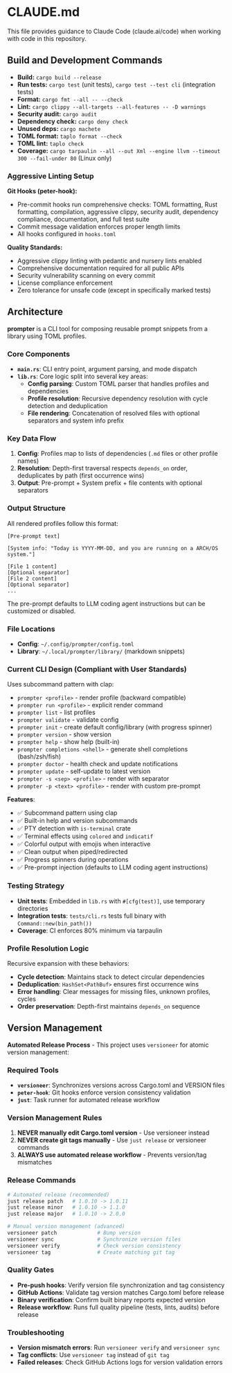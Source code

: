 # CLAUDE.md

This file provides guidance to Claude Code (claude.ai/code) when working with code in this repository.

## Build and Development Commands

- **Build:** `cargo build --release`
- **Run tests:** `cargo test` (unit tests), `cargo test --test cli` (integration tests)
- **Format:** `cargo fmt --all -- --check`
- **Lint:** `cargo clippy --all-targets --all-features -- -D warnings`
- **Security audit:** `cargo audit`
- **Dependency check:** `cargo deny check`
- **Unused deps:** `cargo machete`
- **TOML format:** `taplo format --check`
- **TOML lint:** `taplo check`
- **Coverage:** `cargo tarpaulin --all --out Xml --engine llvm --timeout 300 --fail-under 80` (Linux only)

### Aggressive Linting Setup

**Git Hooks (peter-hook):**
- Pre-commit hooks run comprehensive checks: TOML formatting, Rust formatting, compilation, aggressive clippy, security audit, dependency compliance, documentation, and full test suite
- Commit message validation enforces proper length limits
- All hooks configured in `hooks.toml`

**Quality Standards:**
- Aggressive clippy linting with pedantic and nursery lints enabled
- Comprehensive documentation required for all public APIs
- Security vulnerability scanning on every commit
- License compliance enforcement
- Zero tolerance for unsafe code (except in specifically marked tests)

## Architecture

**prompter** is a CLI tool for composing reusable prompt snippets from a library using TOML profiles.

### Core Components

- **`main.rs`**: CLI entry point, argument parsing, and mode dispatch
- **`lib.rs`**: Core logic split into several key areas:
  - **Config parsing**: Custom TOML parser that handles profiles and dependencies
  - **Profile resolution**: Recursive dependency resolution with cycle detection and deduplication
  - **File rendering**: Concatenation of resolved files with optional separators and system info prefix

### Key Data Flow

1. **Config**: Profiles map to lists of dependencies (`.md` files or other profile names)
2. **Resolution**: Depth-first traversal respects `depends_on` order, deduplicates by path (first occurrence wins)
3. **Output**: Pre-prompt + System prefix + file contents with optional separators

### Output Structure

All rendered profiles follow this format:
```
[Pre-prompt text]

[System info: "Today is YYYY-MM-DD, and you are running on a ARCH/OS system."]

[File 1 content]
[Optional separator]
[File 2 content]
[Optional separator]
...
```

The pre-prompt defaults to LLM coding agent instructions but can be customized or disabled.

### File Locations

- **Config**: `~/.config/prompter/config.toml`
- **Library**: `~/.local/prompter/library/` (markdown snippets)

### Current CLI Design (Compliant with User Standards)

Uses subcommand pattern with clap:
- `prompter <profile>` - render profile (backward compatible)
- `prompter run <profile>` - explicit render command
- `prompter list` - list profiles
- `prompter validate` - validate config
- `prompter init` - create default config/library (with progress spinner)
- `prompter version` - show version
- `prompter help` - show help (built-in)
- `prompter completions <shell>` - generate shell completions (bash/zsh/fish)
- `prompter doctor` - health check and update notifications
- `prompter update` - self-update to latest version
- `prompter -s <sep> <profile>` - render with separator
- `prompter -p <text> <profile>` - render with custom pre-prompt

**Features**:
- ✅ Subcommand pattern using clap
- ✅ Built-in help and version subcommands
- ✅ PTY detection with `is-terminal` crate
- ✅ Terminal effects using `colored` and `indicatif`
- ✅ Colorful output with emojis when interactive
- ✅ Clean output when piped/redirected
- ✅ Progress spinners during operations
- ✅ Pre-prompt injection (defaults to LLM coding agent instructions)

### Testing Strategy

- **Unit tests**: Embedded in `lib.rs` with `#[cfg(test)]`, use temporary directories
- **Integration tests**: `tests/cli.rs` tests full binary with `Command::new(bin_path())`
- **Coverage**: CI enforces 80% minimum via tarpaulin

### Profile Resolution Logic

Recursive expansion with these behaviors:
- **Cycle detection**: Maintains stack to detect circular dependencies
- **Deduplication**: `HashSet<PathBuf>` ensures first occurrence wins
- **Error handling**: Clear messages for missing files, unknown profiles, cycles
- **Order preservation**: Depth-first maintains `depends_on` sequence

## Version Management

**Automated Release Process** - This project uses `versioneer` for atomic version management:

### Required Tools
- **`versioneer`**: Synchronizes versions across Cargo.toml and VERSION files
- **`peter-hook`**: Git hooks enforce version consistency validation
- **`just`**: Task runner for automated release workflow

### Version Management Rules
1. **NEVER manually edit Cargo.toml version** - Use versioneer instead
2. **NEVER create git tags manually** - Use `just release` or versioneer commands
3. **ALWAYS use automated release workflow** - Prevents version/tag mismatches

### Release Commands
```bash
# Automated release (recommended)
just release patch   # 1.0.10 -> 1.0.11
just release minor   # 1.0.10 -> 1.1.0
just release major   # 1.0.10 -> 2.0.0

# Manual version management (advanced)
versioneer patch             # Bump version
versioneer sync              # Synchronize version files
versioneer verify            # Check version consistency
versioneer tag               # Create matching git tag
```

### Quality Gates
- **Pre-push hooks**: Verify version file synchronization and tag consistency
- **GitHub Actions**: Validate tag version matches Cargo.toml before release
- **Binary verification**: Confirm built binary reports expected version
- **Release workflow**: Runs full quality pipeline (tests, lints, audits) before release

### Troubleshooting
- **Version mismatch errors**: Run `versioneer verify` and `versioneer sync`
- **Tag conflicts**: Use `versioneer tag` instead of `git tag`
- **Failed releases**: Check GitHub Actions logs for version validation errors
